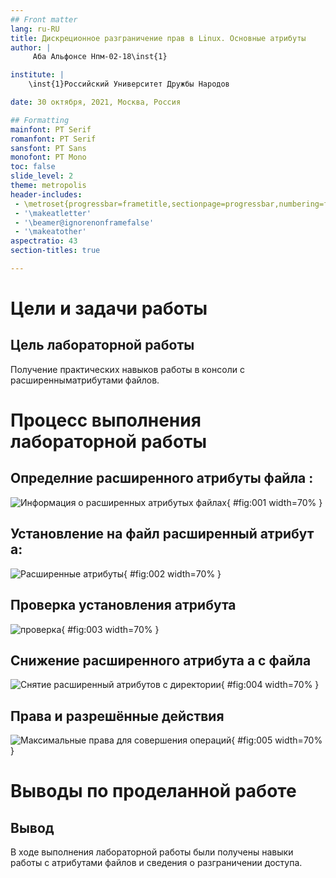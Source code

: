 ```yaml
---
## Front matter
lang: ru-RU
title: Дискреционное разграничение прав в Linux. Основные атрибуты
author: |
	 Аба Альфонсе Нпм-02-18\inst{1}

institute: |
	\inst{1}Российский Университет Дружбы Народов

date: 30 октября, 2021, Москва, Россия

## Formatting
mainfont: PT Serif
romanfont: PT Serif
sansfont: PT Sans
monofont: PT Mono
toc: false
slide_level: 2
theme: metropolis
header-includes: 
 - \metroset{progressbar=frametitle,sectionpage=progressbar,numbering=fraction}
 - '\makeatletter'
 - '\beamer@ignorenonframefalse'
 - '\makeatother'
aspectratio: 43
section-titles: true

---
```


# Цели и задачи работы

## Цель лабораторной работы

Получение практических навыков работы в консоли с расширенныматрибутами файлов.

# Процесс выполнения лабораторной работы

## Определние расширенного атрибуты файла :

![Информация о расширенных атрибутых файлах](image/lab4-1.png){ #fig:001 width=70% }

## Установление на файл расширенный  атрибут a:

![Расширенные атрибуты](image/lab4-5.png){ #fig:002 width=70% }

## Проверка установления атрибута 

![проверка ](image/lab4-6.png){ #fig:003 width=70% }

## Снижение расширенного атрибута a с файла

![Снятие расширенный атрибутов с директории](image/lab4-12.png){ #fig:004 width=70% }

## Права и разрешённые действия

![Максимальные права для совершения операций](lab4-13.png){ #fig:005 width=70% }

# Выводы по проделанной работе

## Вывод

В ходе выполнения лабораторной работы были получены навыки работы с атрибутами файлов и сведения о разграничении доступа.